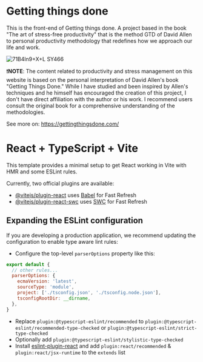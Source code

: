 # Getting things done

This is the front-end of Getting things done.
A project based in the book "The art of stress-free productivity" that is the method GTD of David Allen to personal productivity methodology that redefines how we approach our life and work.

![71B4ln9+X+L _SY466_](https://github.com/tiagopazhs/getting-things-done-client/assets/81580990/20eb368c-dfc4-4163-8440-5a898d8869bc)


❗**NOTE**: The content related to productivity and stress management on this website is based on the personal interpretation of David Allen's book "Getting Things Done." While I have studied and been inspired by Allen's techniques and he himself has encouraged the creation of this project, I don't have direct affiliation with the author or his work. I recommend users consult the original book for a comprehensive understanding of the methodologies.

See more on: https://gettingthingsdone.com/

# React + TypeScript + Vite

This template provides a minimal setup to get React working in Vite with HMR and some ESLint rules.

Currently, two official plugins are available:

- [@vitejs/plugin-react](https://github.com/vitejs/vite-plugin-react/blob/main/packages/plugin-react/README.md) uses [Babel](https://babeljs.io/) for Fast Refresh
- [@vitejs/plugin-react-swc](https://github.com/vitejs/vite-plugin-react-swc) uses [SWC](https://swc.rs/) for Fast Refresh

## Expanding the ESLint configuration

If you are developing a production application, we recommend updating the configuration to enable type aware lint rules:

- Configure the top-level `parserOptions` property like this:

```js
export default {
  // other rules...
  parserOptions: {
    ecmaVersion: 'latest',
    sourceType: 'module',
    project: ['./tsconfig.json', './tsconfig.node.json'],
    tsconfigRootDir: __dirname,
  },
}
```

- Replace `plugin:@typescript-eslint/recommended` to `plugin:@typescript-eslint/recommended-type-checked` or `plugin:@typescript-eslint/strict-type-checked`
- Optionally add `plugin:@typescript-eslint/stylistic-type-checked`
- Install [eslint-plugin-react](https://github.com/jsx-eslint/eslint-plugin-react) and add `plugin:react/recommended` & `plugin:react/jsx-runtime` to the `extends` list
